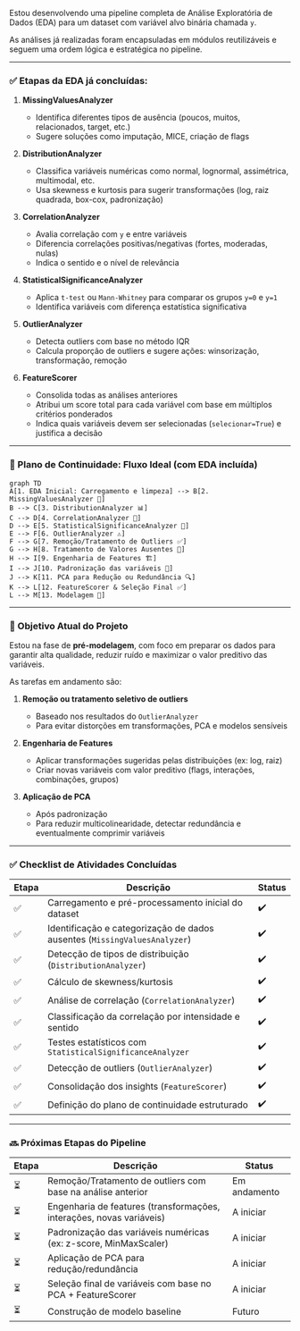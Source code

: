 Estou desenvolvendo uma pipeline completa de Análise Exploratória de Dados (EDA) para um dataset com variável alvo binária chamada `y`.

As análises já realizadas foram encapsuladas em módulos reutilizáveis e seguem uma ordem lógica e estratégica no pipeline.

---

### ✅ Etapas da EDA já concluídas:

1. **MissingValuesAnalyzer**  
   - Identifica diferentes tipos de ausência (poucos, muitos, relacionados, target, etc.)
   - Sugere soluções como imputação, MICE, criação de flags

2. **DistributionAnalyzer**  
   - Classifica variáveis numéricas como normal, lognormal, assimétrica, multimodal, etc.
   - Usa skewness e kurtosis para sugerir transformações (log, raiz quadrada, box-cox, padronização)

3. **CorrelationAnalyzer**  
   - Avalia correlação com `y` e entre variáveis
   - Diferencia correlações positivas/negativas (fortes, moderadas, nulas)
   - Indica o sentido e o nível de relevância

4. **StatisticalSignificanceAnalyzer**  
   - Aplica `t-test` ou `Mann-Whitney` para comparar os grupos `y=0` e `y=1`
   - Identifica variáveis com diferença estatística significativa

5. **OutlierAnalyzer**  
   - Detecta outliers com base no método IQR
   - Calcula proporção de outliers e sugere ações: winsorização, transformação, remoção

6. **FeatureScorer**  
   - Consolida todas as análises anteriores
   - Atribui um score total para cada variável com base em múltiplos critérios ponderados
   - Indica quais variáveis devem ser selecionadas (`selecionar=True`) e justifica a decisão

---

### 🧭 Plano de Continuidade: Fluxo Ideal (com EDA incluída)

```mermaid
graph TD
A[1. EDA Inicial: Carregamento e limpeza] --> B[2. MissingValuesAnalyzer 🎯]
B --> C[3. DistributionAnalyzer 📊]
C --> D[4. CorrelationAnalyzer 🔗]
D --> E[5. StatisticalSignificanceAnalyzer 🧪]
E --> F[6. OutlierAnalyzer ⚠️]
F --> G[7. Remoção/Tratamento de Outliers ✅]
G --> H[8. Tratamento de Valores Ausentes 🧼]
H --> I[9. Engenharia de Features 🏗️]
I --> J[10. Padronização das variáveis 📐]
J --> K[11. PCA para Redução ou Redundância 🔍]
K --> L[12. FeatureScorer & Seleção Final ✅]
L --> M[13. Modelagem 🧠]
```

---

### 🎯 Objetivo Atual do Projeto

Estou na fase de **pré-modelagem**, com foco em preparar os dados para garantir alta qualidade, reduzir ruído e maximizar o valor preditivo das variáveis.

As tarefas em andamento são:

1. **Remoção ou tratamento seletivo de outliers**  
   - Baseado nos resultados do `OutlierAnalyzer`  
   - Para evitar distorções em transformações, PCA e modelos sensíveis

2. **Engenharia de Features**  
   - Aplicar transformações sugeridas pelas distribuições (ex: log, raiz)  
   - Criar novas variáveis com valor preditivo (flags, interações, combinações, grupos)

3. **Aplicação de PCA**  
   - Após padronização  
   - Para reduzir multicolinearidade, detectar redundância e eventualmente comprimir variáveis

---

### ✅ Checklist de Atividades Concluídas

| Etapa | Descrição | Status |
|-------|-----------|--------|
| ✅ | Carregamento e pré-processamento inicial do dataset | ✔️ |
| ✅ | Identificação e categorização de dados ausentes (`MissingValuesAnalyzer`) | ✔️ |
| ✅ | Detecção de tipos de distribuição (`DistributionAnalyzer`) | ✔️ |
| ✅ | Cálculo de skewness/kurtosis | ✔️ |
| ✅ | Análise de correlação (`CorrelationAnalyzer`) | ✔️ |
| ✅ | Classificação da correlação por intensidade e sentido | ✔️ |
| ✅ | Testes estatísticos com `StatisticalSignificanceAnalyzer` | ✔️ |
| ✅ | Detecção de outliers (`OutlierAnalyzer`) | ✔️ |
| ✅ | Consolidação dos insights (`FeatureScorer`) | ✔️ |
| ✅ | Definição do plano de continuidade estruturado | ✔️ |

---

### 🔜 Próximas Etapas do Pipeline

| Etapa | Descrição | Status |
|-------|-----------|--------|
| ⏳ | Remoção/Tratamento de outliers com base na análise anterior | Em andamento |
| ⏳ | Engenharia de features (transformações, interações, novas variáveis) | A iniciar |
| ⏳ | Padronização das variáveis numéricas (ex: z-score, MinMaxScaler) | A iniciar |
| ⏳ | Aplicação de PCA para redução/redundância | A iniciar |
| ⏳ | Seleção final de variáveis com base no PCA + FeatureScorer | A iniciar |
| ⏳ | Construção de modelo baseline | Futuro |
